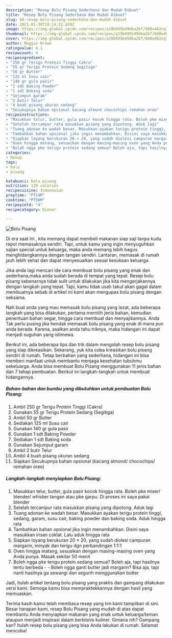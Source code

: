 ```yaml
---
description: "Resep Bolu Pisang Sederhana dan Mudah Dibuat"
title: "Resep Bolu Pisang Sederhana dan Mudah Dibuat"
slug: 84-resep-bolu-pisang-sederhana-dan-mudah-dibuat
date: 2021-01-30T10:14:12.828Z
image: https://img-global.cpcdn.com/recipes/a19b695b49dba2bf/680x482cq70/bolu-pisang-foto-resep-utama.jpg
thumbnail: https://img-global.cpcdn.com/recipes/a19b695b49dba2bf/680x482cq70/bolu-pisang-foto-resep-utama.jpg
cover: https://img-global.cpcdn.com/recipes/a19b695b49dba2bf/680x482cq70/bolu-pisang-foto-resep-utama.jpg
author: Maggie Brown
ratingvalue: 4.1
reviewcount: 4
recipeingredient:
- "250 gr Terigu Protein Tinggi Cakra"
- "55 gr Terigu Protein Sedang Segitiga"
- "50 gr Butter"
- "125 ml Susu cair"
- "140 gr gula pasir"
- "1 sdt Baking Powder"
- "1 sdt Baking soda"
- "Sejumput garam"
- "2 butir Telur"
- "4 buah pisang ukuran sedang"
- "Secukupnya bahan opsional kacang almond chocochips remahan oreo"
recipeinstructions:
- "Masukkan telur, butter, gula pasir kocok hingga rata. Boleh pke mixer/ blender/ whisker tangan atau pke garpu. Di proses ini saya pakai blender"
- "Setelah tercampur rata masukkan pisang yang dipotong. Aduk lagi"
- "Tuang adonan ke wadah besar. Masukkan ayakan terigu protein tinggi, sedang, garam, susu cair, baking powder dan baking soda. Aduk hingga rata"
- "Tambahkan bahan opsional jika ingin menambahkan. Disini saya masukkan irisan coklat. Lalu aduk hingga rata"
- "Siapkan loyang berukuran 20 × 20, yang sudah diolesi campuran margarin, minyak dan terigu dgn perbandingan 1:1:1"
- "Oven hingga matang, sesuaikan dengan masing-masing oven yang Anda punya. Masak sekitar 50 menit"
- "Boleh ngga pke terigu protein sedang semua? Boleh aja, tapi hasilnya tentu berbeda  Boleh ngga ganti butter jadi margarin? Bisa aja, tapi nanti hasilnya ga sewangi dan segurih menggunakan butter"
categories:
- Resep
tags:
- bolu
- pisang

katakunci: bolu pisang 
nutrition: 129 calories
recipecuisine: Indonesian
preptime: "PT14M"
cooktime: "PT56M"
recipeyield: "4"
recipecategory: Dinner

---
```



![Bolu Pisang](https://img-global.cpcdn.com/recipes/a19b695b49dba2bf/680x482cq70/bolu-pisang-foto-resep-utama.jpg)

Di era  saat ini , kita memang dapat membeli makanan siap saji tanpa kudu repot memasaknya sendiri. Tapi, untuk kamu yang ingin menyuguhkan sajian special untuk keluarga, maka anda memang lebih bagus menghidangkannya dengan tangan sendiri. Lantaran, memasak di rumah jauh lebih sehat dan dapat menyesuaikan sesuai kesukaan keluarga.

Jika anda lagi mencari ide cara membuat bolu pisang yang enak dan sederhana,maka anda sudah berada di tempat yang tepat. Resep bolu pisang  sebenarnya tidak sulit untuk dilakukan jika kita mengerjakannya dengan langkah yang tepat. Tapi, kamu tidak usah takut akan gagal dalam membuatnya 
sebab di artikel ini kami akan mengupas bolu pisang dengan seksama.  



Nah buat anda yang mau memasak bolu pisang yang lezat, ada beberapa langkah yang bisa dilakukan, pertama memilih jenis bahan, kemudian penentuan bahan segar, hingga cara membuat dan menyajikannya. Anda Tak perlu pusing jika hendak memasak bolu pisang yang enak di mana pun anda berada. Karena, asalkan anda  tahu triknya, maka hidangan ini dapat menjadi suguhan yang istimewa.

Berikut ini, ada beberapa tips dan trik dalam mengolah resep bolu pisang yang siap dikreasikan. Sekarang, yuk kita coba kreasikan bolu pisang sendiri di rumah. Tetap berbahan yang sederhana, hidangan ini bisa memberi manfaat untuk membantu menjaga kesehatan tubuhmu sekeluarga. Anda bisa membuat Bolu Pisang menggunakan 11 jenis bahan dan 7 tahap pembuatan. Berikut ini langkah-langkah untuk membuat hidangannya.

<!--inarticleads1-->

##### Bahan-bahan dan bumbu yang dibutuhkan untuk pembuatan Bolu Pisang:

1. Ambil 250 gr Terigu Protein Tinggi (Cakra)
1. Gunakan 55 gr Terigu Protein Sedang (Segitiga)
1. Ambil 50 gr Butter
1. Sediakan 125 ml Susu cair
1. Gunakan 140 gr gula pasir
1. Gunakan 1 sdt Baking Powder
1. Sediakan 1 sdt Baking soda
1. Gunakan Sejumput garam
1. Ambil 2 butir Telur
1. Ambil 4 buah pisang ukuran sedang
1. Siapkan Secukupnya bahan opsional (kacang almond/ chocochips/ remahan oreo)




<!--inarticleads2-->

##### Langkah-langkah menyiapkan Bolu Pisang:

1. Masukkan telur, butter, gula pasir kocok hingga rata. Boleh pke mixer/ blender/ whisker tangan atau pke garpu. Di proses ini saya pakai blender
1. Setelah tercampur rata masukkan pisang yang dipotong. Aduk lagi
1. Tuang adonan ke wadah besar. Masukkan ayakan terigu protein tinggi, sedang, garam, susu cair, baking powder dan baking soda. Aduk hingga rata
1. Tambahkan bahan opsional jika ingin menambahkan. Disini saya masukkan irisan coklat. Lalu aduk hingga rata
1. Siapkan loyang berukuran 20 × 20, yang sudah diolesi campuran margarin, minyak dan terigu dgn perbandingan 1:1:1
1. Oven hingga matang, sesuaikan dengan masing-masing oven yang Anda punya. Masak sekitar 50 menit
1. Boleh ngga pke terigu protein sedang semua? Boleh aja, tapi hasilnya tentu berbeda -  - Boleh ngga ganti butter jadi margarin? Bisa aja, tapi nanti hasilnya ga sewangi dan segurih menggunakan butter




Jadi, itulah artikel tentang  bolu pisang  yang praktis dan gampang dilakukan versi kami. Semoga kamu bisa mempraktekkannya dengan hasil yang memuaskan. 

Terima kasih kamu telah membaca resep yang tim kami tampilkan di sini. Besar harapan kami, resep  Bolu Pisang yang mudah di atas dapat membantu Anda menyiapkan makanan yang enak untuk keluarga/teman ataupun menjadi inspirasi dalam berbisnis kuliner. Gimana nih? Gampang kan? Itulah resep bolu pisang yang bisa Anda lakukan di rumah. Selamat mencoba!

